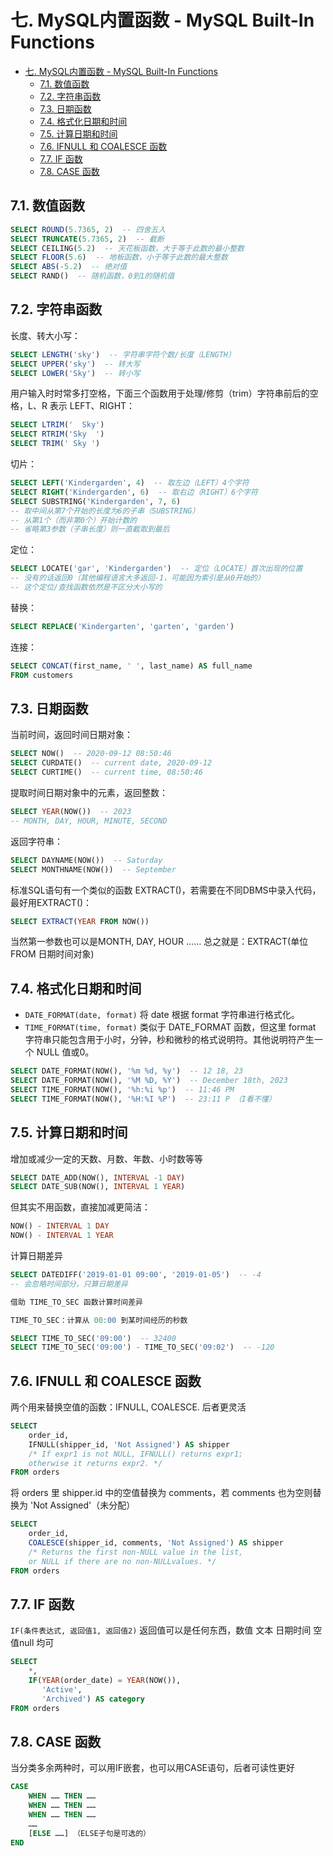 # 七. MySQL内置函数 - MySQL Built-In Functions

- [七. MySQL内置函数 - MySQL Built-In Functions](#七-mysql内置函数---mysql-built-in-functions)
  - [7.1. 数值函数](#71-数值函数)
  - [7.2. 字符串函数](#72-字符串函数)
  - [7.3. 日期函数](#73-日期函数)
  - [7.4. 格式化日期和时间](#74-格式化日期和时间)
  - [7.5. 计算日期和时间](#75-计算日期和时间)
  - [7.6. IFNULL 和 COALESCE 函数](#76-ifnull-和-coalesce-函数)
  - [7.7. IF 函数](#77-if-函数)
  - [7.8. CASE 函数](#78-case-函数)

## 7.1. 数值函数

```SQL
SELECT ROUND(5.7365, 2)  -- 四舍五入
SELECT TRUNCATE(5.7365, 2)  -- 截断
SELECT CEILING(5.2)  -- 天花板函数，大于等于此数的最小整数
SELECT FLOOR(5.6)  -- 地板函数，小于等于此数的最大整数
SELECT ABS(-5.2)  -- 绝对值
SELECT RAND()  -- 随机函数，0到1的随机值
```

## 7.2. 字符串函数

长度、转大小写：

```SQL
SELECT LENGTH('sky')  -- 字符串字符个数/长度（LENGTH）
SELECT UPPER('sky')  -- 转大写
SELECT LOWER('Sky')  -- 转小写
```

用户输入时时常多打空格，下面三个函数用于处理/修剪（trim）字符串前后的空格，L、R 表示 LEFT、RIGHT：

```SQL
SELECT LTRIM('  Sky')
SELECT RTRIM('Sky  ')
SELECT TRIM(' Sky ')
```

切片：

```SQL
SELECT LEFT('Kindergarden', 4)  -- 取左边（LEFT）4个字符
SELECT RIGHT('Kindergarden', 6)  -- 取右边（RIGHT）6个字符
SELECT SUBSTRING('Kindergarden', 7, 6)  
-- 取中间从第7个开始的长度为6的子串（SUBSTRING）
-- 从第1个（而非第0个）开始计数的
-- 省略第3参数（子串长度）则一直截取到最后
```

定位：

```SQL
SELECT LOCATE('gar', 'Kindergarden')  -- 定位（LOCATE）首次出现的位置
-- 没有的话返回0（其他编程语言大多返回-1，可能因为索引是从0开始的）
-- 这个定位/查找函数依然是不区分大小写的
```

替换：

```SQL
SELECT REPLACE('Kindergarten', 'garten', 'garden')
```

连接：

```SQL
SELECT CONCAT(first_name, ' ', last_name) AS full_name
FROM customers
```

## 7.3. 日期函数

当前时间，返回时间日期对象：

```SQL
SELECT NOW()  -- 2020-09-12 08:50:46
SELECT CURDATE()  -- current date, 2020-09-12
SELECT CURTIME()  -- current time, 08:50:46
```

提取时间日期对象中的元素，返回整数：

```SQL
SELECT YEAR(NOW())  -- 2023
-- MONTH, DAY, HOUR, MINUTE, SECOND
```

返回字符串：

```SQL
SELECT DAYNAME(NOW())  -- Saturday
SELECT MONTHNAME(NOW())  -- September
```

标准SQL语句有一个类似的函数 EXTRACT()，若需要在不同DBMS中录入代码，最好用EXTRACT()：

```SQL
SELECT EXTRACT(YEAR FROM NOW())
```

当然第一参数也可以是MONTH, DAY, HOUR ……
总之就是：EXTRACT(单位 FROM 日期时间对象)


## 7.4. 格式化日期和时间

- `DATE_FORMAT(date, format)` 将 date 根据 format 字符串进行格式化。
- `TIME_FORMAT(time, format)` 类似于 DATE_FORMAT 函数，但这里 format 字符串只能包含用于小时，分钟，秒和微秒的格式说明符。其他说明符产生一个 NULL 值或0。

```SQL
SELECT DATE_FORMAT(NOW(), '%m %d, %y')  -- 12 18, 23
SELECT DATE_FORMAT(NOW(), '%M %D, %Y')  -- December 18th, 2023
SELECT TIME_FORMAT(NOW(), '%h:%i %p')  -- 11:46 PM
SELECT TIME_FORMAT(NOW(), '%H:%I %P')  -- 23:11 P （I看不懂）
```

## 7.5. 计算日期和时间

增加或减少一定的天数、月数、年数、小时数等等

```SQL 
SELECT DATE_ADD(NOW(), INTERVAL -1 DAY)
SELECT DATE_SUB(NOW(), INTERVAL 1 YEAR)
```

但其实不用函数，直接加减更简洁：

```SQL 
NOW() - INTERVAL 1 DAY
NOW() - INTERVAL 1 YEAR 
```

计算日期差异

```SQL 
SELECT DATEDIFF('2019-01-01 09:00', '2019-01-05')  -- -4
-- 会忽略时间部分，只算日期差异

借助 TIME_TO_SEC 函数计算时间差异

TIME_TO_SEC：计算从 00:00 到某时间经历的秒数

SELECT TIME_TO_SEC('09:00')  -- 32400
SELECT TIME_TO_SEC('09:00') - TIME_TO_SEC('09:02')  -- -120
```


## 7.6. IFNULL 和 COALESCE 函数

两个用来替换空值的函数：IFNULL, COALESCE. 后者更灵活

```SQL 
SELECT 
    order_id,
    IFNULL(shipper_id, 'Not Assigned') AS shipper
    /* If expr1 is not NULL, IFNULL() returns expr1; 
    otherwise it returns expr2. */
FROM orders
```

将 orders 里 shipper.id 中的空值替换为 comments，若 comments 也为空则替换为 'Not Assigned'（未分配）

```SQL 
SELECT 
    order_id,
    COALESCE(shipper_id, comments, 'Not Assigned') AS shipper
    /* Returns the first non-NULL value in the list, 
    or NULL if there are no non-NULLvalues. */
FROM orders
```

## 7.7. IF 函数

`IF(条件表达式, 返回值1, 返回值2)` 返回值可以是任何东西，数值 文本 日期时间 空值null 均可

```SQL 
SELECT 
    *,
    IF(YEAR(order_date) = YEAR(NOW()),
       'Active',
       'Archived') AS category
FROM orders
```


## 7.8. CASE 函数

当分类多余两种时，可以用IF嵌套，也可以用CASE语句，后者可读性更好

```SQL 
CASE 
    WHEN …… THEN ……
    WHEN …… THEN ……
    WHEN …… THEN ……
    ……
    [ELSE ……] （ELSE子句是可选的）
END
```